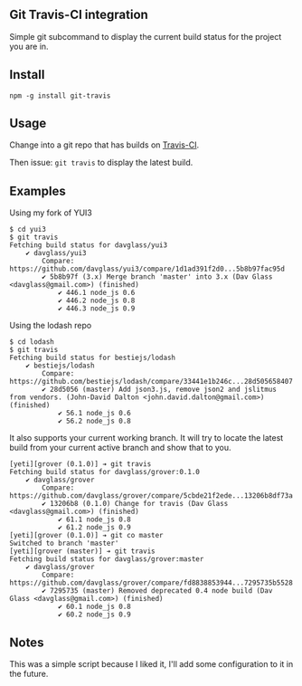 Git Travis-CI integration
-------------------------

Simple git subcommand to display the current build status for the project you are in.

Install
-------

    npm -g install git-travis


Usage
-----

Change into a git repo that has builds on [Travis-CI](https://travis-ci.org/).

Then issue: `git travis` to display the latest build.


Examples
--------

Using my fork of YUI3

```
$ cd yui3
$ git travis
Fetching build status for davglass/yui3
    ✔ davglass/yui3
        Compare:  https://github.com/davglass/yui3/compare/1d1ad391f2d0...5b8b97fac95d
        ✔ 5b8b97f (3.x) Merge branch 'master' into 3.x (Dav Glass <davglass@gmail.com>) (finished)
            ✔ 446.1 node_js 0.6
            ✔ 446.2 node_js 0.8
            ✔ 446.3 node_js 0.9
```

Using the lodash repo

```
$ cd lodash
$ git travis
Fetching build status for bestiejs/lodash
    ✔ bestiejs/lodash
        Compare:  https://github.com/bestiejs/lodash/compare/33441e1b246c...28d505658407
        ✔ 28d5056 (master) Add json3.js, remove json2 and jslitmus from vendors. (John-David Dalton <john.david.dalton@gmail.com>) (finished)
            ✔ 56.1 node_js 0.6
            ✔ 56.2 node_js 0.8
```


It also supports your current working branch. It will try to locate the latest build from your current active branch and show that to you.

```
[yeti][grover (0.1.0)] ➔ git travis
Fetching build status for davglass/grover:0.1.0
    ✔ davglass/grover
        Compare:  https://github.com/davglass/grover/compare/5cbde21f2ede...13206b8df73a
        ✔ 13206b8 (0.1.0) Change for travis (Dav Glass <davglass@gmail.com>) (finished)
            ✔ 61.1 node_js 0.8
            ✔ 61.2 node_js 0.9
[yeti][grover (0.1.0)] ➔ git co master
Switched to branch 'master'
[yeti][grover (master)] ➔ git travis
Fetching build status for davglass/grover:master
    ✔ davglass/grover
        Compare:  https://github.com/davglass/grover/compare/fd8838853944...7295735b5528
        ✔ 7295735 (master) Removed deprecated 0.4 node build (Dav Glass <davglass@gmail.com>) (finished)
            ✔ 60.1 node_js 0.8
            ✔ 60.2 node_js 0.9
```

Notes
-----

This was a simple script because I liked it, I'll add some configuration to it in the future.


